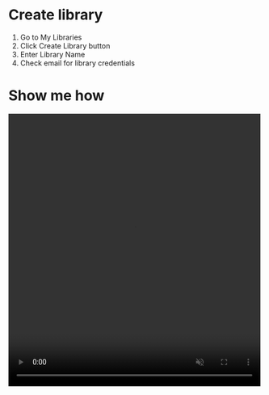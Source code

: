 # Create library


1. Go to My Libraries 
2. Click Create Library button
3. Enter Library Name
4. Check email for library credentials

# Show me how
<video width="99%" height="540" autoplay loop muted markdown="1">
  <source src="https://github.com/IBM-DocumentHub/Documentation/blob/master/documentation%20en/_attachments/add_library.mov" type="video/mov" markdown="1" >
</video>

